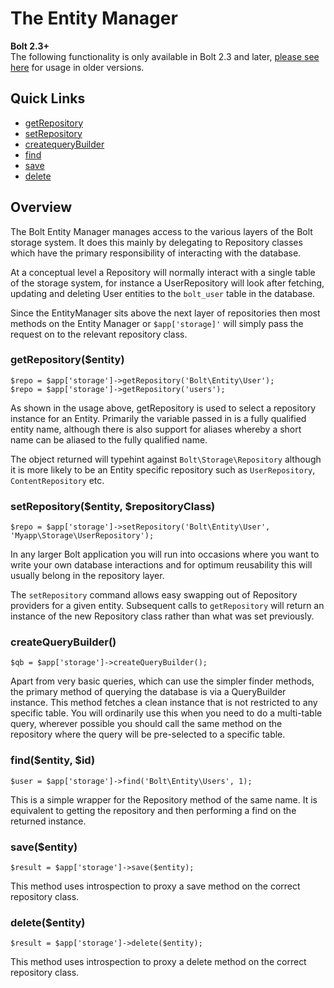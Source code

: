 # The Entity Manager

<p class="meta">
    <strong>Bolt 2.3+</strong><br>
    The following functionality is only available in Bolt 2.3 and later, 
    <a href="../content-fetching">please see here</a> for usage in older versions.
</p>


## Quick Links

 - <a href="#getrepositoryentity">getRepository</a>
 - <a href="#setrepositoryentity-repositoryclass">setRepository</a>
 - <a href="#createquerybuilder">createqueryBuilder</a>
 - <a href="#findentity-id">find</a>
 - <a href="#saveentity">save</a>
 - <a href="#deleteentity">delete</a>


## Overview

The Bolt Entity Manager manages access to the various layers of the Bolt storage system. It does this mainly
by delegating to Repository classes which have the primary responsibility of interacting with the database.

At a conceptual level a Repository will normally interact with a single table of the storage system, for instance a UserRepository will look after fetching, updating and deleting User entities to the `bolt_user` table in the database. 

Since the EntityManager sits above the next layer of repositories then most methods on the Entity Manager 
or `$app['storage]'` will simply pass the request on to the relevant repository class.


### getRepository($entity)

```
$repo = $app['storage']->getRepository('Bolt\Entity\User');
$repo = $app['storage']->getRepository('users');
```

As shown in the usage above, getRepository is used to select a repository instance for an Entity.
Primarily the variable passed in is a fully qualified entity name, although there is also support 
for aliases whereby a short name can be aliased to the fully qualified name.

The object returned will typehint against `Bolt\Storage\Repository` although it is more likely to be
an Entity specific repository such as `UserRepository`, `ContentRepository` etc.


### setRepository($entity, $repositoryClass)

```
$repo = $app['storage']->setRepository('Bolt\Entity\User', 'Myapp\Storage\UserRepository');
```

In any larger Bolt application you will run into occasions where you want to write your own database
interactions and for optimum reusability this will usually belong in the repository layer.

The `setRepository` command allows easy swapping out of Repository providers for a given entity. Subsequent
calls to `getRepository` will return an instance of the new Repository class rather than what was set previously.

### createQueryBuilder()

```
$qb = $app['storage']->createQueryBuilder();
```

Apart from very basic queries, which can use the simpler finder methods, the primary method of
querying the database is via a QueryBuilder instance. This method fetches a clean instance that is
not restricted to any specific table. You will ordinarily use this when you need to do a multi-table
query, wherever possible you should call the same method on the repository where the query will
be pre-selected to a specific table.

### find($entity, $id)

```
$user = $app['storage']->find('Bolt\Entity\Users', 1);
```

This is a simple wrapper for the Repository method of the same name. It is equivalent to getting the repository and then performing a find on the returned instance.



### save($entity)

```
$result = $app['storage']->save($entity);
```

This method uses introspection to proxy a save method on the correct repository class.



### delete($entity)

```
$result = $app['storage']->delete($entity);
```

This method uses introspection to proxy a delete method on the correct repository class.

